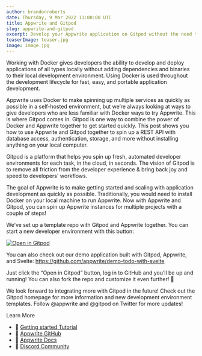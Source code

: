 ```yaml
---
author: brandonroberts
date: Thursday, 9 Mar 2022 11:00:00 UTC
title: Appwrite and Gitpod
slug: appwrite-and-gitpod
excerpt: Develop your Appwrite application on Gitpod without the need to install Docker on your local computer.
teaserImage: teaser.jpg
image: image.jpg
---
```


<script context="module">
  export const prerender = true;
</script>

Working with Docker gives developers the ability to develop and deploy applications of all types locally without adding dependencies and binaries to their local development environment. Using Docker is used throughout the development lifecycle for fast, easy, and portable application development.

Appwrite uses Docker to make spinning up multiple services as quickly as possible in a self-hosted environment, but we’re always looking at ways to give developers who are less familiar with Docker ways to try Appwrite. This is where Gitpod comes in. Gitpod is one way to combine the power of Docker and Appwrite together to get started quickly. This post shows you how to use Appwrite and Gitpod together to spin up a REST API with database access, authentication, storage, and more without installing anything on your local computer.

Gitpod is a platform that helps you spin up fresh, automated developer environments for each task, in the cloud, in seconds. The vision of Gitpod is to remove all friction from the developer experience & bring back joy and speed to developers' workflows.

The goal of Appwrite is to make getting started and scaling with application development as quickly as possible. Traditionally, you would need to install Docker on your local machine to run Appwrite. Now with Appwrite and Gitpod, you can spin up Appwrite instances for multiple projects with a couple of steps!

We’ve set up a template repo with Gitpod and Appwrite together. You can start a new developer environment with this button:

[![Open in Gitpod](https://gitpod.io/button/open-in-gitpod.svg)](https://gitpod.io/#https://github.com/appwrite/integration-for-gitpod)

You can also check out our demo application built with Gitpod, Appwrite, and Svelte: https://github.com/appwrite/demo-todo-with-svelte

Just click the “Open in Gitpod” button, log in to GitHub and you’ll be up and running! You can also fork the repo and customize it even further! 👏

We look forward to integrating more with Gitpod in the future! Check out the Gitpod homepage for more information and new development environment templates. Follow @appwrite and @gitpod on Twitter for more updates!

Learn More

- 🚀 [Getting started Tutorial](https://appwrite.io/docs/getting-started-for-server)
- 🚀 [Appwrite GitHub](https://github.com/appwrite/appwrite)
- 📜 [Appwrite Docs](https://appwrite.io/docs)
- 💬 [Discord Community](https://discord.gg/appwrite)
